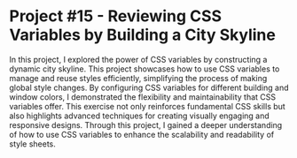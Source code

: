 # Project #15 - Reviewing CSS Variables by Building a City Skyline
In this project, I explored the power of CSS variables by constructing a dynamic city skyline. This project showcases how to use CSS variables to manage and reuse styles efficiently, simplifying the process of making global style changes. By configuring CSS variables for different building and window colors, I demonstrated the flexibility and maintainability that CSS variables offer. This exercise not only reinforces fundamental CSS skills but also highlights advanced techniques for creating visually engaging and responsive designs. Through this project, I gained a deeper understanding of how to use CSS variables to enhance the scalability and readability of style sheets.
